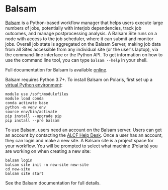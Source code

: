 # Balsam

[Balsam](https://balsam.readthedocs.io/en/latest/) is a Python-based workflow manager that helps users execute large numbers of jobs, potentially with interjob dependencies, track job outcomes, and manage postprocessing analysis. A Balsam Site runs on a node with access to the job scheduler, where it can submit and monitor jobs. Overall job state is aggregated on the Balsam Server, making job data from all Sites accessible from any individual site (or the user's laptop), via the command-line interface or the Python API. To get information on how to use the command line tool, you can type `balsam --help` in your shell.

Full documentation for Balsam is available [online](https://balsam.readthedocs.io/en/latest/).

Balsam requires Python 3.7+. To install Balsam on Polaris, first set up a [virtual Python environment](../data-science/python.md):

```shell
module use /soft/modulefiles
module load conda
conda activate base
python -m venv env
source env/bin/activate
pip install --upgrade pip
pip install --pre balsam
```

To use Balsam, users need an account on the Balsam server.  Users can get an account by contacting the [ALCF Help Desk](mailto:support@alcf.anl.gov).  Once a user has an account, they can login and make a new site.  A Balsam site is a project space for your workflow. You will be prompted to select what machine (Polaris) you are working on when creating a new site:

```shell
balsam login
balsam site init -n new-site new-site
cd new-site
balsam site start
```

See the Balsam documentation for full details.
